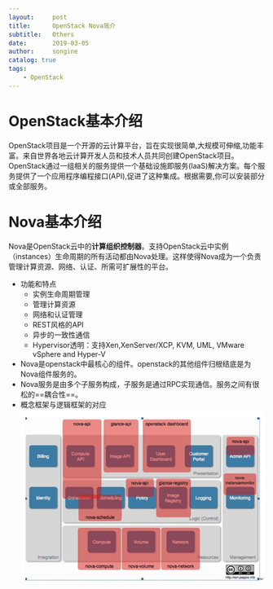 ```yaml
---
layout:     post
title:      OpenStack Nova简介
subtitle:   Others
date:       2019-03-05
author:     songine
catalog: true
tags:
    - OpenStack
---
```

<!-- MarkdownTOC -->

# OpenStack基本介绍
OpenStack项目是一个开源的云计算平台，旨在实现很简单,大规模可伸缩,功能丰富。来自世界各地云计算开发人员和技术人员共同创建OpenStack项目。OpenStack通过一组相关的服务提供一个基础设施即服务(IaaS)解决方案。每个服务提供了一个应用程序编程接口(API),促进了这种集成。根据需要,你可以安装部分或全部服务。

# Nova基本介绍
Nova是OpenStack云中的**计算组织控制器**。支持OpenStack云中实例（instances）生命周期的所有活动都由Nova处理。这样使得Nova成为一个负责管理计算资源、网络、认证、所需可扩展性的平台。
* 功能和特点
  * 实例生命周期管理
   * 管理计算资源
   * 网络和认证管理
   * REST风格的API
   * 异步的一致性通信
   * Hypervisor透明：支持Xen,XenServer/XCP, KVM, UML, VMware vSphere and Hyper-V
* Nova是openstack中最核心的组件。openstack的其他组件归根结底是为Nova组件服务的。
* Nova服务是由多个子服务构成，子服务是通过RPC实现通信。服务之间有很松的==耦合性==。
* 概念框架与逻辑框架的对应
![nova1](https://raw.githubusercontent.com/songine/songine.github.io/master/img/nova1.png)

